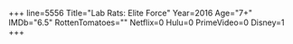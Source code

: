 +++
line=5556
Title="Lab Rats: Elite Force"
Year=2016
Age="7+"
IMDb="6.5"
RottenTomatoes=""
Netflix=0
Hulu=0
PrimeVideo=0
Disney=1
+++

